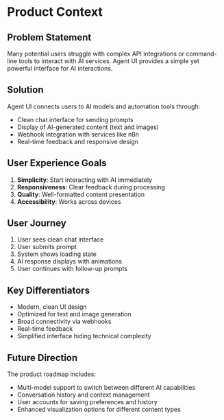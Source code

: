 # Product Context

## Problem Statement

Many potential users struggle with complex API integrations or command-line tools to interact with AI services. Agent UI provides a simple yet powerful interface for AI interactions.

## Solution

Agent UI connects users to AI models and automation tools through:

- Clean chat interface for sending prompts
- Display of AI-generated content (text and images)
- Webhook integration with services like n8n
- Real-time feedback and responsive design

## User Experience Goals

1. **Simplicity**: Start interacting with AI immediately
2. **Responsiveness**: Clear feedback during processing
3. **Quality**: Well-formatted content presentation
4. **Accessibility**: Works across devices

## User Journey

1. User sees clean chat interface
2. User submits prompt
3. System shows loading state
4. AI response displays with animations
5. User continues with follow-up prompts

## Key Differentiators

- Modern, clean UI design
- Optimized for text and image generation
- Broad connectivity via webhooks
- Real-time feedback
- Simplified interface hiding technical complexity

## Future Direction

The product roadmap includes:

- Multi-model support to switch between different AI capabilities
- Conversation history and context management
- User accounts for saving preferences and history
- Enhanced visualization options for different content types
